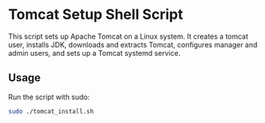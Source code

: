 # Tomcat Setup Shell Script

This script sets up Apache Tomcat on a Linux system. It creates a tomcat user, installs JDK, downloads and extracts Tomcat, configures manager and admin users, and sets up a Tomcat systemd service.

## Usage

Run the script with sudo:
```bash
sudo ./tomcat_install.sh
```
